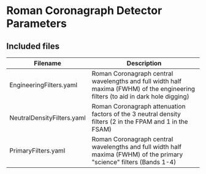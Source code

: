 # Roman Coronagraph Detector Parameters

## Included files

| Filename                   | Description                                                                                                                      |
|----------------------------|----------------------------------------------------------------------------------------------------------------------------------|
| EngineeringFilters.yaml    | Roman Coronagraph central wavelengths and full width half maxima (FWHM) of the engineering filters (to aid in dark hole digging) |
| NeutralDensityFilters.yaml | Roman Coronagraph attenuation factors of the 3 neutral density filters (2 in the FPAM and 1 in the FSAM)                         | 2020-Nov-24  |
| PrimaryFilters.yaml        | Roman Coronagraph central wavelengths and full width half maxima (FWHM) of the primary "science" filters (Bands 1-4)             |